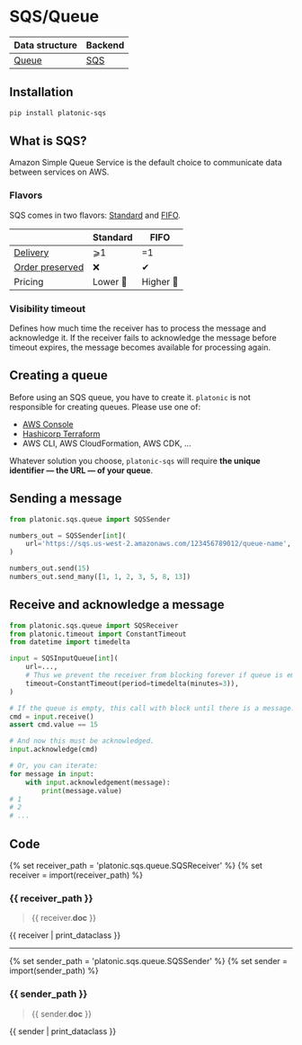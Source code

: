 # SQS/Queue

| Data structure              | Backend                            |
| ---                         | ---                                |
| [Queue](/structures/queue/) | [SQS](https://aws.amazon.com/sqs/) |

## Installation

```bash
pip install platonic-sqs
```

## What is SQS?

Amazon Simple Queue Service is the default choice to communicate data between services on AWS.

### Flavors

SQS comes in two flavors: [Standard](https://docs.aws.amazon.com/AWSSimpleQueueService/latest/SQSDeveloperGuide/standard-queues.html) and [FIFO](https://docs.aws.amazon.com/AWSSimpleQueueService/latest/SQSDeveloperGuide/FIFO-queues.html).

|          | Standard       | FIFO         |
| ---      | ---            | ---          |
| [Delivery](/structures/queue/#delivery-guarantees) | ⩾1             | =1 |
| [Order preserved](/structures/queue/#order-preservation) | ❌ | ✔ |
| Pricing    | Lower 🙂   | Higher 🙁 |


### Visibility timeout

Defines how much time the receiver has to process the message and acknowledge it. If the receiver fails to acknowledge the message before timeout expires, the message becomes available for processing again.

## Creating a queue

Before using an SQS queue, you have to create it. `platonic` is not responsible for creating queues. Please use one of:

- [AWS Console](https://docs.aws.amazon.com/AWSSimpleQueueService/latest/SQSDeveloperGuide/sqs-configure-create-queue.html)
- [Hashicorp Terraform](https://registry.terraform.io/providers/hashicorp/aws/latest/docs/resources/sqs_queue)
- AWS CLI, AWS CloudFormation, AWS CDK, ...

Whatever solution you choose, `platonic-sqs` will require **the unique identifier — the URL — of your queue**.

## Sending a message

```python
from platonic.sqs.queue import SQSSender

numbers_out = SQSSender[int](
    url='https://sqs.us-west-2.amazonaws.com/123456789012/queue-name',
)

numbers_out.send(15)
numbers_out.send_many([1, 1, 2, 3, 5, 8, 13])
```

## Receive and acknowledge a message

```python
from platonic.sqs.queue import SQSReceiver
from platonic.timeout import ConstantTimeout
from datetime import timedelta

input = SQSInputQueue[int](
    url=...,
    # Thus we prevent the receiver from blocking forever if queue is empty
    timeout=ConstantTimeout(period=timedelta(minutes=3)),
)

# If the queue is empty, this call with block until there is a message.
cmd = input.receive()
assert cmd.value == 15

# And now this must be acknowledged.
input.acknowledge(cmd)

# Or, you can iterate:
for message in input:
    with input.acknowledgement(message):
        print(message.value)
# 1
# 2
# ...
```

## Code

{% set receiver_path = 'platonic.sqs.queue.SQSReceiver' %}
{% set receiver = import(receiver_path) %}

### {{ receiver_path }}

> {{ receiver.__doc__ }}

{{ receiver | print_dataclass }}

---

{% set sender_path = 'platonic.sqs.queue.SQSSender' %}
{% set sender = import(sender_path) %}

### {{ sender_path }}

> {{ sender.__doc__ }}

{{ sender | print_dataclass }}
